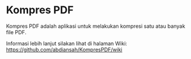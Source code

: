 # Kompres PDF

Kompres PDF adalah aplikasi untuk melakukan kompresi satu atau banyak file PDF.

Informasi lebih lanjut silakan lihat di halaman Wiki:
https://github.com/abdiansah/KompresPDF/wiki
